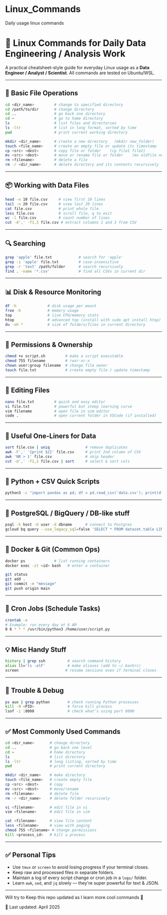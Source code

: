 # Linux_Commands
Daily usage linux commands

# 🐧 Linux Commands for Daily Data Engineering / Analysis Work

A practical cheatsheet-style guide for everyday Linux usage as a **Data Engineer / Analyst / Scientist**. All commands are tested on Ubuntu/WSL.

---

## 📁 Basic File Operations

```bash
cd <dir_name>         # change to specified directory
cd /path/to/dir       # change directory
cd ..                 # go back one directory
cd ~                  # go to home directory
ls                    # list files and directories
ls -ltr               # list in long format, sorted by time
pwd                   # print current working directory

mkdir <dir_name>      # create a new directory   (mkdir new_folder)
touch <file_name>     # create an empty file or update its timestamp
cp <src> <dest>       # copy file or folder    (cp file1 file2)
mv <src> <dest>       # move or rename file or folder    (mv oldfile newfile)
rm <filename>         # delete a file
rm -r <dir_name>      # delete directory and its contents recursively
```

---

## 📦 Working with Data Files

```bash
head -n 10 file.csv     # view first 10 lines
tail -n 20 file.csv     # view last 20 lines
cat file.csv            # print whole file
less file.csv           # scroll file, q to exit
wc -l file.csv          # count number of lines
cut -d',' -f1,3 file.csv # extract columns 1 and 3 from CSV
```

---

## 🔍 Searching

```bash
grep 'apple' file.txt            # search for 'apple'
grep -i 'apple' file.txt         # case-insensitive
grep -r 'text' /path/folder      # search recursively
find . -name '*.csv'             # find all CSVs in current dir
```

---

## 📊 Disk & Resource Monitoring

```bash
df -h              # disk usage per mount
free -h            # memory usage
top                # live CPU/memory stats
htop               # advanced top (install with sudo apt install htop)
du -sh *           # size of folders/files in current directory
```

---

## 📂 Permissions & Ownership

```bash
chmod +x script.sh         # make a script executable
chmod 755 filename         # rwxr-xr-x
chown user:group filename  # change file owner
touch file.txt             # create empty file / update timestamp
```

---

## 📝 Editing Files

```bash
nano file.txt         # quick and easy editor
vi file.txt           # powerful but steep learning curve
vim filename          # open file in vim editor
code .                # open current folder in VSCode (if installed)
```

---

## 🧠 Useful One-Liners for Data

```bash
sort file.csv | uniq                # remove duplicates
awk -F',' '{print $2}' file.csv     # print 2nd column of CSV
awk 'NR > 1' file.csv               # skip header
cut -d',' -f1,2 file.csv | sort     # select & sort cols
```

---

## 🐍 Python + CSV Quick Scripts

```bash
python3 -c "import pandas as pd; df = pd.read_csv('data.csv'); print(df.head())"
```

---

## 🐘 PostgreSQL / BigQuery / DB-like stuff

```bash
psql -h host -U user -d dbname      # connect to Postgres
gcloud bq query --use_legacy_sql=false 'SELECT * FROM dataset.table LIMIT 10'  # BigQuery
```

---

## 🐳 Docker & Git (Common Ops)

```bash
docker ps             # list running containers
docker exec -it <id> bash   # enter a container

git status
git add .
git commit -m "message"
git push origin main
```

---

## 📅 Cron Jobs (Schedule Tasks)

```bash
crontab -e
# Example: run every day at 6 AM
0 6 * * * /usr/bin/python3 /home/user/script.py
```

---

## 💡 Misc Handy Stuff

```bash
history | grep ssh          # search command history
alias ll='ls -alF'          # make aliases (add to ~/.bashrc)
screen                     # resume sessions even if terminal closes
```

---

## 🔧 Trouble & Debug

```bash
ps aux | grep python        # check running Python processes
kill -9 <PID>               # force kill process
lsof -i :8000               # check what’s using port 8000
```

---

## ✅ Most Commonly Used Commands

```bash
cd <dir_name>       # change directory
cd ..               # go back one level
cd ~                # home directory
ls                  # list directory
ls -ltr             # long listing, sorted by time
pwd                 # print current directory

mkdir <dir_name>    # make directory
touch <file_name>   # create empty file
cp <src> <dest>     # copy
mv <src> <dest>     # move/rename
rm <filename>       # delete file
rm -r <dir_name>    # delete folder recursively

vi <filename>       # edit file in vi
vim <filename>      # edit file in vim

cat <filename>      # view file content
less <filename>     # view with paging
chmod 755 <filename> # change permissions
kill <process_id>   # kill a process
```

---

## ✅ Personal Tips

- Use `tmux` or `screen` to avoid losing progress if your terminal closes.
- Keep raw and processed files in separate folders.
- Maintain a log of every script change or cron job in a `logs/` folder.
- Learn `awk`, `sed`, and `jq` slowly — they're super powerful for text & JSON.

---

Will try to Keep this repo updated as I learn more cool commands 🚀

📍 Last updated: April 2025
